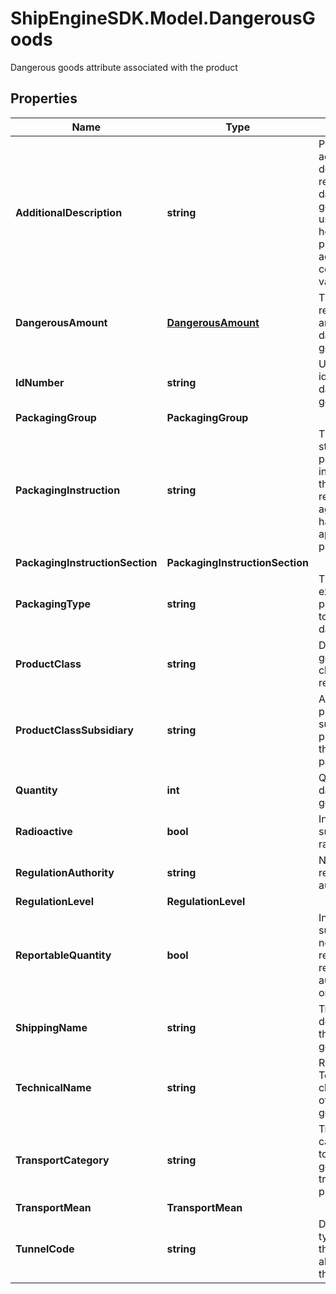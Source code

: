 # ShipEngineSDK.Model.DangerousGoods
Dangerous goods attribute associated with the product 

## Properties

Name | Type | Description | Notes
------------ | ------------- | ------------- | -------------
**AdditionalDescription** | **string** | Provider additonal description regarding the dangerous goods. This is used as a placed holder to provider additional context and varies by carrier | [optional] 
**DangerousAmount** | [**DangerousAmount**](DangerousAmount.md) | This model represents the amount of the dangerous goods. | [optional] 
**IdNumber** | **string** | UN number to identify the dangerous goods. | [optional] 
**PackagingGroup** | **PackagingGroup** |  | [optional] 
**PackagingInstruction** | **string** | The specific standardized packaging instructions from the relevant regulatory agency that have been applied to the parcel/container. | [optional] 
**PackagingInstructionSection** | **PackagingInstructionSection** |  | [optional] 
**PackagingType** | **string** | The type of exterior packaging used to contain the dangerous good. | [optional] 
**ProductClass** | **string** | Dangerous goods product class based on regulation. | [optional] 
**ProductClassSubsidiary** | **string** | A secondary of product class for substances presenting more than one particular hazard | [optional] 
**Quantity** | **int** | Quantity of dangerous goods. | [optional] [default to 0]
**Radioactive** | **bool** | Indication if the substance is radioactive. | [optional] 
**RegulationAuthority** | **string** | Name of the regulatory authority. | [optional] 
**RegulationLevel** | **RegulationLevel** |  | [optional] 
**ReportableQuantity** | **bool** | Indication if the substance needs to be reported to regulatory authority based on the quantity. | [optional] 
**ShippingName** | **string** | Trade description of the dangerous goods. | [optional] 
**TechnicalName** | **string** | Recognized Technical or chemical name of dangerous goods. | [optional] 
**TransportCategory** | **string** | Transport category assign to dangerous goods for the transport purpose. | [optional] 
**TransportMean** | **TransportMean** |  | [optional] 
**TunnelCode** | **string** | Defines which types of tunnels the shipment is allowed to go through | [optional] 

